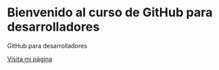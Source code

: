 # Bienvenido al curso de GitHub para desarrolladores

GitHub para desarrolladores

[Visita mi página](https://github.com/juank537/)

